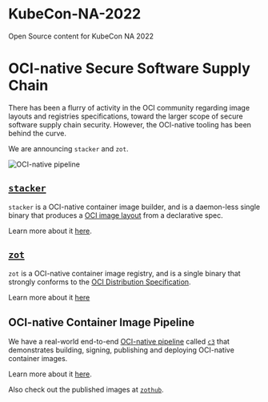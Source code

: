 # KubeCon-NA-2022
Open Source content for KubeCon NA 2022

# OCI-native Secure Software Supply Chain

There has been a flurry of activity in the OCI community regarding image
layouts and registries specifications, toward the larger scope of secure
software supply chain security. However, the OCI-native tooling has been behind
the curve.

We are announcing `stacker` and `zot`.

![OCI-native pipeline](https://docs.zotregistry.io/zot-docs-1/1.0/kb/_images/504568.jpg)

## [`stacker`](https://stackerbuild.io/)

`stacker` is a OCI-native container image builder, and is a daemon-less single
binary that produces a [OCI image layout](https://github.com/opencontainers/image-spec) from a declarative spec.

Learn more about it [here](https://stackerbuild.io/).

## [`zot`](https://zotregistry.io/)

`zot` is a OCI-native container image registry, and is a single binary that
strongly conforms to the [OCI Distribution Specification](https://github.com/opencontainers/distribution-spec).

Learn more about it [here](https://zotregistry.io/)

## OCI-native Container Image Pipeline

We have a real-world end-to-end [OCI-native pipeline](https://docs.zotregistry.io/zot-docs-1/1.0/kb/building-ci-cd-pipeline.html) called
[`c3`](https://github.com/project-stacker/c3) that demonstrates building,
signing, publishing and deploying OCI-native container images.

Learn more about it [here](https://github.com/project-stacker/c3).

Also check out the published images at [`zothub`](https://zothub.io/).
